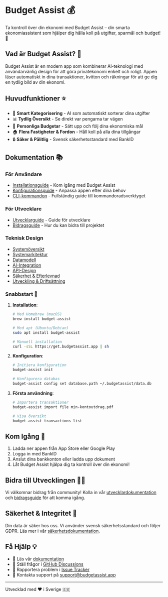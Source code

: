 # Budget Assist 💰

Ta kontroll över din ekonomi med Budget Assist – din smarta ekonomiassistent som hjälper dig hålla koll på utgifter, sparmål och budget! 🎯

## Vad är Budget Assist? 🤔

Budget Assist är en modern app som kombinerar AI-teknologi med användarvänlig design för att göra privatekonomi enkelt och roligt. Appen läser automatiskt in dina transaktioner, kvitton och räkningar för att ge dig en tydlig bild av din ekonomi.

## Huvudfunktioner ⭐

- 🤖 **Smart Kategorisering** - AI som automatiskt sorterar dina utgifter
- 📊 **Tydlig Översikt** - Se direkt var pengarna tar vägen
- 🎯 **Personliga Budgetar** - Sätt upp och följ dina ekonomiska mål
- 🏠 **Flera Fastigheter & Fordon** - Håll koll på alla dina tillgångar
- 🔒 **Säker & Pålitlig** - Svensk säkerhetsstandard med BankID

## Dokumentation 📚

### För Användare
- [Installationsguide](docs/installation.md) - Kom igång med Budget Assist
- [Konfigurationsguide](docs/configuration.md) - Anpassa appen efter dina behov
- [CLI-kommandon](docs/cli-commands.md) - Fullständig guide till kommandoradsverktyget

### För Utvecklare
- [Utvecklarguide](docs/development-guide.md) - Guide för utvecklare
- [Bidragsguide](docs/CONTRIBUTING.md) - Hur du kan bidra till projektet

### Teknisk Design
- [Systemöversikt](docs/design/00-Overview.md)
- [Systemarkitektur](docs/design/01-System-Architecture.md)
- [Datamodell](docs/design/02-Data-Model.md)
- [AI-Integration](docs/design/03-AI-Integration.md)
- [API-Design](docs/design/04-API-Design.md)
- [Säkerhet & Efterlevnad](docs/design/05-Security-Compliance.md)
- [Utveckling & Driftsättning](docs/design/06-Development-Deployment.md)

### Snabbstart 🚀

1. **Installation**:
   ```bash
   # Med Homebrew (macOS)
   brew install budget-assist

   # Med apt (Ubuntu/Debian)
   sudo apt install budget-assist

   # Manuell installation
   curl -sSL https://get.budgetassist.app | sh
   ```

2. **Konfiguration**:
   ```bash
   # Initiera konfiguration
   budget-assist init

   # Konfigurera databas
   budget-assist config set database.path ~/.budgetassist/data.db
   ```

3. **Första användning**:
   ```bash
   # Importera transaktioner
   budget-assist import file min-kontoutdrag.pdf

   # Visa översikt
   budget-assist transactions list
   ```

## Kom Igång 🚀

1. Ladda ner appen från App Store eller Google Play
2. Logga in med BankID
3. Anslut dina bankkonton eller ladda upp dokument
4. Låt Budget Assist hjälpa dig ta kontroll över din ekonomi!

## Bidra till Utvecklingen 👩‍💻

Vi välkomnar bidrag från community! Kolla in vår [utvecklardokumentation](docs/development-guide.md) och [bidragsguide](docs/CONTRIBUTING.md) för att komma igång.

## Säkerhet & Integritet 🔐

Din data är säker hos oss. Vi använder svensk säkerhetsstandard och följer GDPR. Läs mer i vår [säkerhetsdokumentation](docs/design/05-Security-Compliance.md).

## Få Hjälp 💡

- 📖 Läs vår [dokumentation](docs/)
- 💬 Ställ frågor i [GitHub Discussions](https://github.com/yourusername/Budget-Assist/discussions)
- 🐛 Rapportera problem i [Issue Tracker](https://github.com/yourusername/Budget-Assist/issues)
- 📧 Kontakta support på support@budgetassist.app

---

Utvecklad med ❤️ i Sverige 🇸🇪